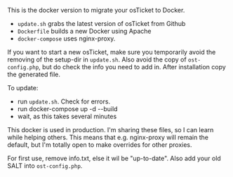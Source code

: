 This is the docker version to migrate your osTicket to Docker.

- `update.sh` grabs the latest version of osTicket from Github
- `Dockerfile` builds a new Docker using Apache
- `docker-compose` uses nginx-proxy.

If you want to start a new osTicket, make sure you temporarily avoid the removing of the setup-dir in `update.sh`. Also avoid the copy of `ost-config.php`, but do check the info you need to add in. After installation copy the generated file.

To update:
- run `update.sh`. Check for errors.
- run docker-compose up -d --build
- wait, as this takes several minutes

This docker is used in production. I'm sharing these files, so I can learn while helping others. This means that e.g. nginx-proxy will remain the default, but I'm totally open to make overrides for other proxies.

For first use, remove info.txt, else it wil be "up-to-date". Also add your old SALT into `ost-config.php`.
